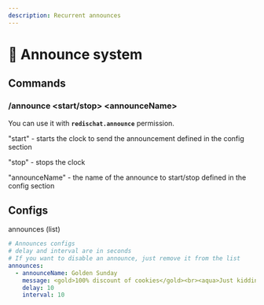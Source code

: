 ```yaml
---
description: Recurrent announces
---
```


# 📢 Announce system

## Commands

### /announce \<start/stop> \<announceName>

You can use it with **`redischat.announce`** permission.&#x20;

"start" - starts the clock to send the announcement defined in the config section

"stop" - stops the clock

"announceName" - the name of the announce to start/stop defined in the config section

## Configs

announces (list)

```yaml
# Announces configs
# delay and interval are in seconds
# If you want to disable an announce, just remove it from the list
announces: 
  - announceName: Golden Sunday
    message: <gold>100% discount of cookies</gold><br><aqua>Just kidding</aqua>
    delay: 10
    interval: 10
```
